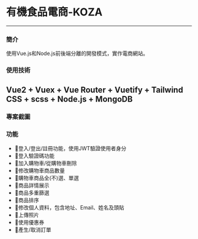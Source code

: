 # 有機食品電商-KOZA
---
### 簡介
使用Vue.js和Node.js前後端分離的開發模式，實作電商網站。
### 使用技術
 Vue2 + Vuex + Vue Router + Vuetify + Tailwind CSS + scss + Node.js + MongoDB
 ---
 
### 專案截圖

### 功能
 * 📝登入/登出/註冊功能，使用JWT驗證使用者身分
 * 📝登入驗證碼功能
 * 📝加入購物車/從購物車刪除
 * 📝修改購物車商品數量
 * 📝購物車商品全(不)選、單選
 * 📝商品詳情展示
 * 📝商品多重篩選
 * 📝商品排序
 * 📝修改個人資料，包含地址、Email、姓名及頭貼
 * 📝上傳照片
 * 📝使用優惠券
 * 📝產生/取消訂單
 

